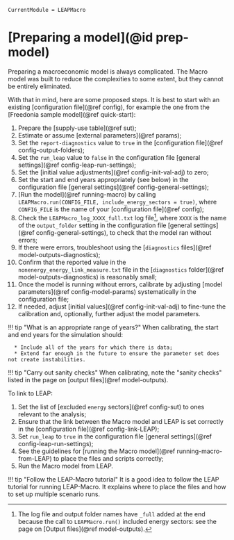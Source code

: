 ```@meta
CurrentModule = LEAPMacro
```

# [Preparing a model](@id prep-model)
Preparing a macroeconomic model is always complicated. The Macro model was built to reduce the complexities to some extent, but they cannot be entirely eliminated.

With that in mind, here are some proposed steps. It is best to start with an existing [configuration file](@ref config), for example the one from the [Freedonia sample model](@ref quick-start):
  1. Prepare the [supply-use table](@ref sut);
  1. Estimate or assume [external parameters](@ref params);
  1. Set the `report-diagnostics` value to `true` in the [configuration file](@ref config-output-folders);
  1. Set the `run_leap` value to `false` in the configuration file [general settings](@ref config-leap-run-settings);
  1. Set the [initial value adjustments](@ref config-init-val-adj) to zero;
  1. Set the start and end years appropriately (see below) in the configuration file [general settings](@ref config-general-settings);
  1. [Run the model](@ref running-macro) by calling `LEAPMacro.run(CONFIG_FILE, include_energy_sectors = true)`, where `CONFIG_FILE` is the name of your [configuration file](@ref config);
  1. Check the `LEAPMacro_log_XXXX_full.txt` log file[^1], where `XXXX` is the name of the `output_folder` setting in the configuration file [general settings](@ref config-general-settings), to check that the model ran without errors;
  1. If there were errors, troubleshoot using the [`diagnostics` files](@ref model-outputs-diagnostics);
  1. Confirm that the reported value in the `nonenergy_energy_link_measure.txt` file in the [`diagnostics` folder](@ref model-outputs-diagnostics) is reasonably small;
  1. Once the model is running without errors, calibrate by adjusting [model parameters](@ref config-model-params) systematically in the configuration file;
  1. If needed, adjust [initial values](@ref config-init-val-adj) to fine-tune the calibration and, optionally, further adjust the model parameters.

[^1]: The log file and output folder names have `_full` added at the end because the call to `LEAPMacro.run()` included energy sectors: see the page on [Output files](@ref model-outputs).

!!! tip "What is an appropriate range of years?"
    When calibrating, the start and end years for the simulation should:

      * Include all of the years for which there is data;
      * Extend far enough in the future to ensure the parameter set does not create instabilities.

!!! tip "Carry out sanity checks"
    When calibrating, note the "sanity checks" listed in the page on [output files](@ref model-outputs).

To link to LEAP:
  1. Set the list of [excluded `energy` sectors](@ref config-sut) to ones relevant to the analysis;
  1. Ensure that the link between the Macro model and LEAP is set correctly in the [configuration file](@ref config-link-LEAP);
  1. Set `run_leap` to `true` in the configuration file [general settings](@ref config-leap-run-settings);
  1. See the guidelines for [running the Macro model](@ref running-macro-from-LEAP) to place the files and scripts correctly;
  1. Run the Macro model from LEAP.

!!! tip "Follow the LEAP-Macro tutorial"
    It is a good idea to follow the LEAP tutorial for running LEAP-Macro. It explains where to place the files and how to set up multiple scenario runs.
